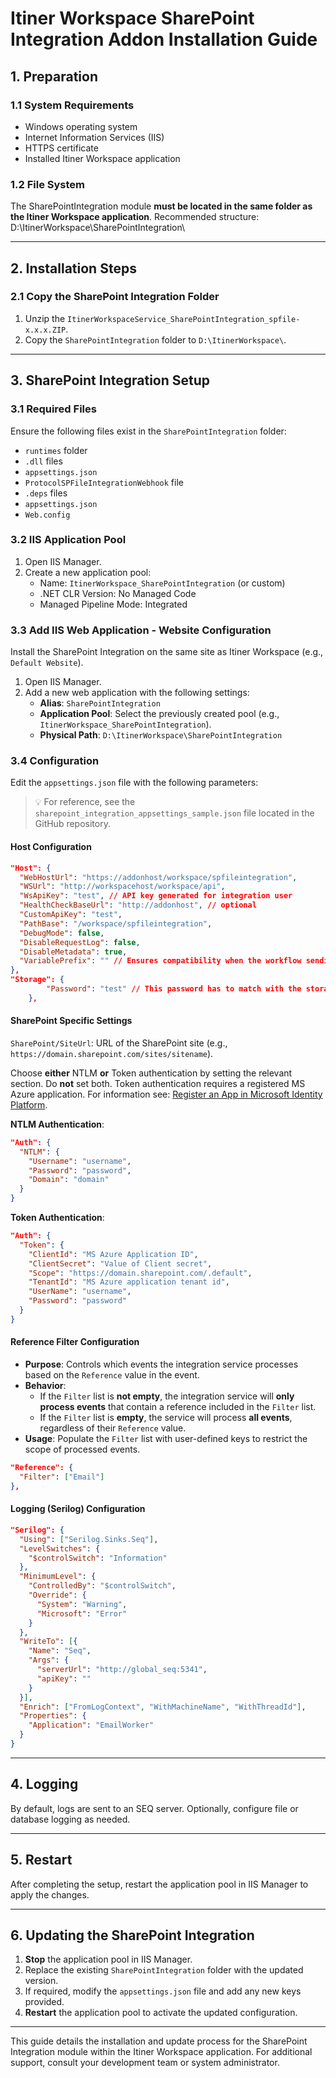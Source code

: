 # Itiner Workspace SharePoint Integration Addon Installation Guide

## 1. Preparation

### 1.1 System Requirements
- Windows operating system
- Internet Information Services (IIS)
- HTTPS certificate 
- Installed Itiner Workspace application

### 1.2 File System
The SharePointIntegration module **must be located in the same folder as the Itiner Workspace application**. 
Recommended structure:
D:\ItinerWorkspace\SharePointIntegration\


---

## 2. Installation Steps

### 2.1 Copy the SharePoint Integration Folder
1. Unzip the `ItinerWorkspaceService_SharePointIntegration_spfile-x.x.x.ZIP`.
2. Copy the `SharePointIntegration` folder to `D:\ItinerWorkspace\`.

---

## 3. SharePoint Integration Setup

### 3.1 Required Files
Ensure the following files exist in the `SharePointIntegration` folder:
- `runtimes` folder
- `.dll` files
- `appsettings.json`
- `ProtocolSPFileIntegrationWebhook` file
- `.deps` files
- `appsettings.json`
- `Web.config`

### 3.2 IIS Application Pool
1. Open IIS Manager.
2. Create a new application pool:
   - Name: `ItinerWorkspace_SharePointIntegration` (or custom)
   - .NET CLR Version: No Managed Code
   - Managed Pipeline Mode: Integrated

### 3.3 Add IIS Web Application - Website Configuration
Install the SharePoint Integration on the same site as Itiner Workspace (e.g., `Default Website`).
1. Open IIS Manager.
2. Add a new web application with the following settings:
   - **Alias**: `SharePointIntegration`
   - **Application Pool**: Select the previously created pool (e.g., `ItinerWorkspace_SharePointIntegration`).
   - **Physical Path**: `D:\ItinerWorkspace\SharePointIntegration`

### 3.4 Configuration
Edit the `appsettings.json` file with the following parameters:
> 💡 For reference, see the `sharepoint_integration_appsettings_sample.json` file located in the GitHub repository.

#### Host Configuration
```json
"Host": {
  "WebHostUrl": "https://addonhost/workspace/spfileintegration",
  "WSUrl": "http://workspacehost/workspace/api",
  "WsApiKey": "test", // API key generated for integration user
  "HealthCheckBaseUrl": "http://addonhost", // optional
  "CustomApiKey": "test",
  "PathBase": "/workspace/spfileintegration",
  "DebugMode": false,
  "DisableRequestLog": false,
  "DisableMetadata": true,
  "VariablePrefix": "" // Ensures compatibility when the workflow sending events to the integration service is an embedded workflow and uses prefixed variable names.
},
"Storage": {
        "Password": "test" // This password has to match with the storage.password value in the Workspace appsettings.json
    },
```

#### SharePoint Specific Settings
`SharePoint/SiteUrl`: URL of the SharePoint site (e.g., `https://domain.sharepoint.com/sites/sitename`).

Choose **either** NTLM **or** Token authentication by setting the relevant section. Do **not** set both.
Token authentication requires a registered MS Azure application. 
For information see: [Register an App in Microsoft Identity Platform](https://learn.microsoft.com/en-us/entra/identity-platform/quickstart-register-app?tabs=certificate).

**NTLM Authentication**:
```json
"Auth": {
  "NTLM": {
    "Username": "username",
    "Password": "password",
    "Domain": "domain"
  }
}
```

**Token Authentication**:
```json
"Auth": {
  "Token": {
    "ClientId": "MS Azure Application ID",
    "ClientSecret": "Value of Client secret",
    "Scope": "https://domain.sharepoint.com/.default",
    "TenantId": "MS Azure application tenant id",
    "UserName": "username",
    "Password": "password"
  }
}
```

#### Reference Filter Configuration
- **Purpose**: Controls which events the integration service processes based on the `Reference` value in the event.
- **Behavior**:
  - If the `Filter` list is **not empty**, the integration service will **only process events** that contain a reference included in the `Filter` list.
  - If the `Filter` list is **empty**, the service will process **all events**, regardless of their `Reference` value.
- **Usage**: Populate the `Filter` list with user-defined keys to restrict the scope of processed events.

```json
"Reference": {
  "Filter": ["Email"]
},
```

#### Logging (Serilog) Configuration
```json
"Serilog": {
  "Using": ["Serilog.Sinks.Seq"],
  "LevelSwitches": {
    "$controlSwitch": "Information"
  },
  "MinimumLevel": {
    "ControlledBy": "$controlSwitch",
    "Override": {
      "System": "Warning",
      "Microsoft": "Error"
    }
  },
  "WriteTo": [{
    "Name": "Seq",
    "Args": {
      "serverUrl": "http://global_seq:5341",
      "apiKey": ""
    }
  }],
  "Enrich": ["FromLogContext", "WithMachineName", "WithThreadId"],
  "Properties": {
    "Application": "EmailWorker"
  }
}
```

---

## 4. Logging
By default, logs are sent to an SEQ server. Optionally, configure file or database logging as needed.

---

## 5. Restart
After completing the setup, restart the application pool in IIS Manager to apply the changes.

---

## 6. Updating the SharePoint Integration
1. **Stop** the application pool in IIS Manager.
2. Replace the existing `SharePointIntegration` folder with the updated version.
3. If required, modify the `appsettings.json` file and add any new keys provided.
4. **Restart** the application pool to activate the updated configuration.

---

This guide details the installation and update process for the SharePoint Integration module within the Itiner Workspace application. For additional support, consult your development team or system administrator.